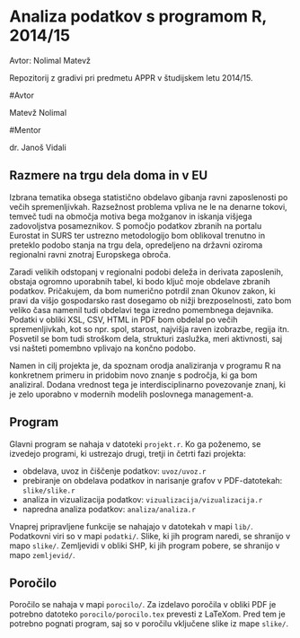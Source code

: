 
# Analiza podatkov s programom R, 2014/15

Avtor: Nolimal Matevž

Repozitorij z gradivi pri predmetu APPR v študijskem letu 2014/15.

#Avtor

Matevž Nolimal

#Mentor

dr. Janoš Vidali

## Razmere na trgu dela doma in v EU

Izbrana tematika obsega statistično obdelavo gibanja ravni zaposlenosti po večih spremenljivkah. Razsežnost problema vpliva ne le na denarne tokovi, temveč tudi na območja motiva bega možganov in iskanja višjega zadovoljstva posameznikov. S pomočjo podatkov zbranih na portalu Eurostat in SURS ter ustrezno metodologijo bom oblikoval trenutno in preteklo podobo stanja na trgu dela, opredeljeno na državni oziroma regionalni ravni znotraj Europskega obroča.

Zaradi velikih odstopanj v regionalni podobi deleža in derivata zaposlenih, obstaja ogromno uporabnih tabel, ki bodo ključ moje obdelave zbranih podatkov. Pričakujem, da bom numerično potrdil znan Okunov zakon, ki pravi da višjo gospodarsko rast dosegamo ob nižji brezposelnosti, zato bom veliko časa namenil tudi obdelavi tega izredno pomembnega dejavnika. Podatki v obliki XSL, CSV, HTML in PDF bom obdelal po večih spremenljivkah, kot so npr. spol, starost, najvišja raven izobrazbe, regija itn. Posvetil se bom tudi stroškom dela, strukturi zaslužka, meri aktivnosti, saj vsi našteti pomembno vplivajo na končno podobo. 

Namen in cilj projekta je, da spoznam orodja analiziranja v programu R na konkretnem primeru in pridobim novo znanje s področja, ki ga bom analiziral. Dodana vrednost tega je interdisciplinarno povezovanje znanj, ki je zelo uporabno v modernih modelih poslovnega management-a.

## Program

Glavni program se nahaja v datoteki `projekt.r`. Ko ga poženemo, se izvedejo
programi, ki ustrezajo drugi, tretji in četrti fazi projekta:

* obdelava, uvoz in čiščenje podatkov: `uvoz/uvoz.r`
* prebiranje on obdelava podatkov in narisanje grafov v PDF-datotekah: `slike/slike.r`
* analiza in vizualizacija podatkov: `vizualizacija/vizualizacija.r`
* napredna analiza podatkov: `analiza/analiza.r`

Vnaprej pripravljene funkcije se nahajajo v datotekah v mapi `lib/`. Podatkovni
viri so v mapi `podatki/`. Slike, ki jih program naredi, se shranijo v mapo
`slike/`. Zemljevidi v obliki SHP, ki jih program pobere, se shranijo v mapo
`zemljevid/`.

## Poročilo

Poročilo se nahaja v mapi `porocilo/`. Za izdelavo poročila v obliki PDF je
potrebno datoteko `porocilo/porocilo.tex` prevesti z LaTeXom. Pred tem je
potrebno pognati program, saj so v poročilu vključene slike iz mape `slike/`.
